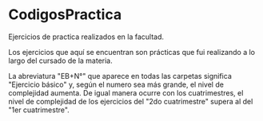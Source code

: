 # CodigosPractica
Ejercicios de practica realizados en la facultad.

Los ejercicios que aquí se encuentran son prácticas que fui realizando a lo largo del cursado de la materia.

La abreviatura "EB+N°" que aparece en todas las carpetas significa "Ejercicio básico" y, según el numero sea más grande, el nivel de complejidad aumenta. De igual manera ocurre con los cuatrimestres, el nivel de complejidad de los ejercicios del "2do cuatrimestre" supera al del "1er cuatrimestre".
